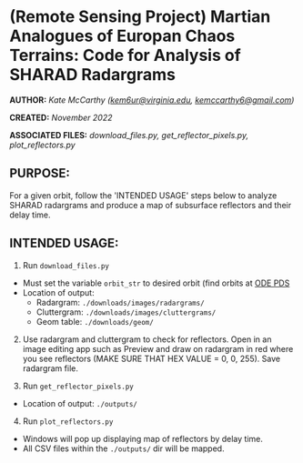 # (Remote Sensing Project) Martian Analogues of Europan Chaos Terrains: Code for Analysis of SHARAD Radargrams

**AUTHOR:** *Kate McCarthy (kem6ur@virginia.edu, kemccarthy6@gmail.com)*

**CREATED:** *November 2022*

**ASSOCIATED FILES:** *download_files.py, get_reflector_pixels.py, plot_reflectors.py*

## PURPOSE:
For a given orbit, follow the 'INTENDED USAGE' steps below to analyze SHARAD radargrams and produce a map of subsurface reflectors and their delay time.

## INTENDED USAGE:

1. Run `download_files.py`
* Must set the variable `orbit_str` to desired orbit (find orbits at [ODE PDS](https://ode.rsl.wustl.edu/mars/mapsearch)
* Location of output:
  * Radargram: `./downloads/images/radargrams/`
  * Cluttergram: `./downloads/images/cluttergrams/`
  * Geom table: `./downloads/geom/`

2. Use radargram and cluttergram to check for reflectors. Open in an image editing app such as Preview and draw on radargram in red where you see reflectors (MAKE SURE THAT HEX VALUE = 0, 0, 255). Save radargram file.

3. Run `get_reflector_pixels.py`
* Location of output: `./outputs/`

4. Run `plot_reflectors.py`
* Windows will pop up displaying map of reflectors by delay time.
* All CSV files within the `./outputs/` dir will be mapped.

